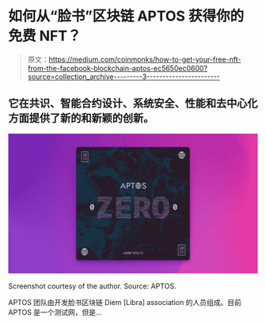 # 如何从“脸书”区块链 APTOS 获得你的免费 NFT？

> 原文：<https://medium.com/coinmonks/how-to-get-your-free-nft-from-the-facebook-blockchain-aptos-ec5650ec0600?source=collection_archive---------3----------------------->

## 它在共识、智能合约设计、系统安全、性能和去中心化方面提供了新的和新颖的创新。

![](img/10e846062c994397d3f1760308db4929.png)

Screenshot courtesy of the author. Source: APTOS.

APTOS 团队由开发脸书区块链 Diem [Libra] association 的人员组成。目前 APTOS 是一个测试网，但是…